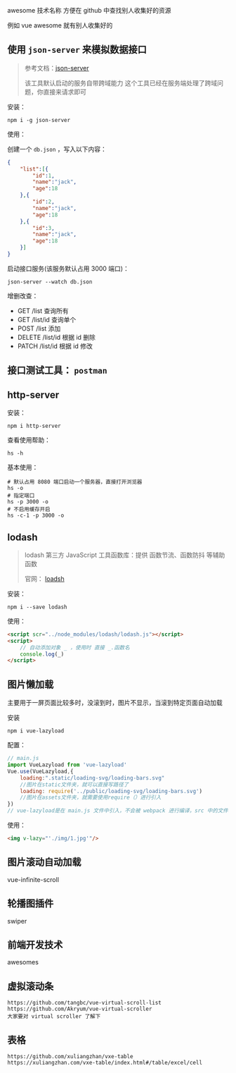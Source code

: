 awesome 技术名称 方便在 github 中查找别人收集好的资源

例如 vue awesome 就有别人收集好的


## 使用 `json-server` 来模拟数据接口

> 参考文档：[json-server](https://github.com/typicode/json-server)
>
> 该工具默认启动的服务自带跨域能力
> 这个工具已经在服务端处理了跨域问题，你直接来请求即可

安装：

```shell
npm i -g json-server 
```

使用：

创建一个 `db.json` ，写入以下内容：

```json
{
    "list":[{
        "id":1,
        "name":"jack",
        "age":18
    },{
        "id":2,
        "name":"jack",
        "age":18
    },{
        "id":3,
        "name":"jack",
        "age":18
    }]
}
```

启动接口服务(该服务默认占用 3000 端口)：

```shell
json-server --watch db.json
```

增删改查：

- GET /list 查询所有
- GET /list/id 查询单个
- POST /list 添加
- DELETE /list/id 根据 id 删除
- PATCH /list/id 根据 id 修改

## 接口测试工具： `postman`

## http-server

安装：

```shell
npm i http-server
```

查看使用帮助：

```shell
hs -h
```

基本使用：

```shell
# 默认占用 8080 端口启动一个服务器，直接打开浏览器
hs -o
# 指定端口
hs -p 3000 -o
# 不启用缓存开启
hs -c-1 -p 3000 -o
```

## lodash

> lodash 第三方 JavaScript 工具函数库：提供 函数节流、函数防抖 等辅助函数
>
> 官网： [loadsh](https://www.lodashjs.com/) 

安装：

```shell
npm i --save lodash
```

使用：

```html
<script scr="../node_modules/lodash/lodash.js"></script>
<script>
    // 自动添加对象 _ ，使用时 直接 _.函数名
	console.log(_)
</script>
```

## 图片懒加载

主要用于一屏页面比较多时，没滚到时，图片不显示，当滚到特定页面自动加载

安装

```shel
npm i vue-lazyload
```

配置：

```javascript
// main.js
import VueLazyload from 'vue-lazyload'
Vue.use(VueLazyload,{
    loading:".static/loading-svg/loading-bars.svg"
    //图片在static文件夹，就可以直接写路径了
    loading: require('../public/loading-svg/loading-bars.svg')
	//图片在assets文件夹，就需要使用require（）进行引入
})
// vue-lazyload是在 main.js 文件中引入，不会被 webpack 进行编译，src 中的文件会被 webpack 编译，包括 assets ，assets 文件夹中的图片地址，会在编译过程中改变。因此 vue-lazyload 无法正确获得图片地址，就不能显示图片了。
```

使用：

```html
<img v-lazy="'./img/1.jpg'"/>
```


## 图片滚动自动加载

vue-infinite-scroll 

## 轮播图插件

swiper

## 前端开发技术

awesomes

## 虚拟滚动条

```
https://github.com/tangbc/vue-virtual-scroll-list
https://github.com/Akryum/vue-virtual-scroller
大家要对 virtual scroller 了解下
```

## 表格

```
https://github.com/xuliangzhan/vxe-table
https://xuliangzhan.com/vxe-table/index.html#/table/excel/cell
```


